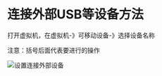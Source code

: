 # 连接外部USB等设备方法

打开虚拟机，在虚拟机-》可移动设备-》选择设备名称

注意：括号后面代表要进行的操作

![设置连接外部设备](E:\codes\Server-Learning\VMware\Imag\设置连接外部设备.png)

